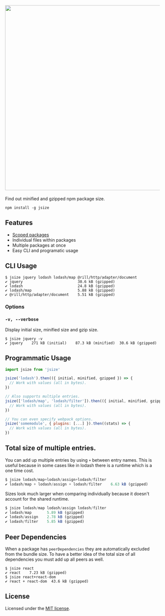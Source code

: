 <h1 align="center">
  <a href="https://github.com/antonmedv/jsize">
    <img src="https://user-images.githubusercontent.com/141232/29957332-1d50d0be-8f17-11e7-91cc-2329a01d5b23.png" width="600">
  </a>
</h1>

Find out minified and gzipped npm package size.
```
npm install -g jsize
```

## Features
* [Scoped packages](https://docs.npmjs.com/misc/scope)
* Individual files within packages
* Multiple packages at once
* Easy CLI and programatic usage

## CLI Usage

```
$ jsize jquery lodash lodash/map @rill/http/adapter/document
✔ jquery                         30.6 kB (gzipped)
✔ lodash                         24.8 kB (gzipped)
✔ lodash/map                     5.88 kB (gzipped)
✔ @rill/http/adapter/document    5.51 kB (gzipped)
```

### Options

### `-v, --verbose`

Display initial size, minified size and gzip size.

```
$ jsize jquery -v
✔ jquery    271 kB (initial)    87.3 kB (minified)  30.6 kB (gzipped)
```

## Programmatic Usage

```js
import jsize from 'jsize'

jsize('lodash').then(({ initial, minified, gzipped }) => {
  // Work with values (all in bytes).
})

// Also supports multiple entries.
jsize(['lodash/map', 'lodash/filter']).then(({ initial, minified, gzipped }) => {
  // Work with values (all in bytes).
})

// You can even specify webpack options.
jsize('somemodule', { plugins: [...] }).then((stats) => {
  // Work with values (all in bytes).
})
```

## Total size of multiple entries.

You can add up multiple entries by using `+` between entry names.
This is useful because in some cases like in lodash there is a runtime which is a one time cost.

```js
$ jsize lodash/map+lodash/assign+lodash/filter
✔ lodash/map + lodash/assign + lodash/filter    6.63 kB (gzipped)
```

Sizes look much larger when comparing individually because it doesn't account for the shared runtime.

```js
$ jsize lodash/map lodash/assign lodash/filter
✔ lodash/map       5.89 kB (gzipped)
✔ lodash/assign    2.78 kB (gzipped)
✔ lodash/filter    5.85 kB (gzipped)
```

## Peer Dependencies

When a package has `peerDependencies` they are automatically excluded from the bundle size.
To have a better idea of the total size of all dependencies you must add up all peers as well.

```
$ jsize react
✔ react    7.23 kB (gzipped)
$ jsize react+react-dom
✔ react + react-dom  43.6 kB (gzipped)
```

## License

Licensed under the [MIT license](https://github.com/antonmedv/jsize/blob/master/LICENSE).
